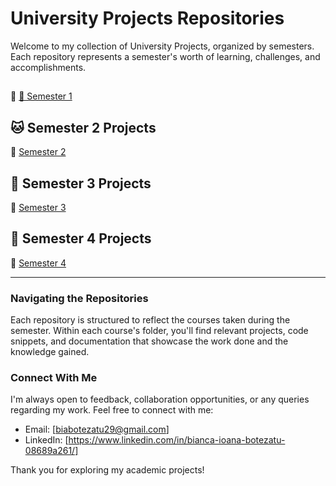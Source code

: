 # University Projects Repositories

Welcome to my collection of University Projects, organized by semesters. Each repository represents a semester's worth of learning, challenges, and accomplishments.
##
🔗 [🐶 Semester 1](https://github.com/biancabotezatu2909/Semester-1)

## 🐱 Semester 2 Projects

🔗 [Semester 2](https://github.com/biancabotezatu2909/Semester-2)

## 🐠 Semester 3 Projects

🔗 [Semester 3](https://github.com/biancabotezatu2909/Semester-3)

## 🦋 Semester 4 Projects
🔗 [Semester 4](https://github.com/biancabotezatu2909/Semester-3)

---

### Navigating the Repositories

Each repository is structured to reflect the courses taken during the semester. Within each course's folder, you'll find relevant projects, code snippets, and documentation that showcase the work done and the knowledge gained.

### Connect With Me

I'm always open to feedback, collaboration opportunities, or any queries regarding my work. Feel free to connect with me:

- Email: [biabotezatu29@gmail.com]
- LinkedIn: [https://www.linkedin.com/in/bianca-ioana-botezatu-08689a261/]

Thank you for exploring my academic projects!
